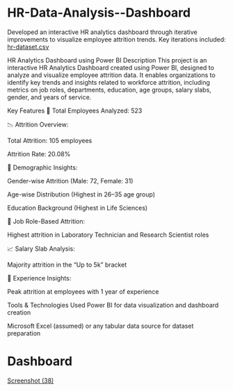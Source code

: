 # HR-Data-Analysis--Dashboard
Developed an interactive HR analytics dashboard through iterative improvements to visualize employee attrition trends. Key iterations included:
<DataSet used>
<a href="https://github.com/digambasingh/HR-Data-Analysis--Dashboard/blob/main/HR_Analytics.csv">hr-dataset.csv</a>


HR Analytics Dashboard using Power BI
Description
This project is an interactive HR Analytics Dashboard created using Power BI, designed to analyze and visualize employee attrition data. It enables organizations to identify key trends and insights related to workforce attrition, including metrics on job roles, departments, education, age groups, salary slabs, gender, and years of service.

Key Features
📌 Total Employees Analyzed: 523

📉 Attrition Overview:

Total Attrition: 105 employees

Attrition Rate: 20.08%

👥 Demographic Insights:

Gender-wise Attrition (Male: 72, Female: 31)

Age-wise Distribution (Highest in 26–35 age group)

Education Background (Highest in Life Sciences)

💼 Job Role-Based Attrition:

Highest attrition in Laboratory Technician and Research Scientist roles

📈 Salary Slab Analysis:

Majority attrition in the “Up to 5k” bracket

📅 Experience Insights:

Peak attrition at employees with 1 year of experience

Tools & Technologies Used
Power BI for data visualization and dashboard creation

Microsoft Excel (assumed) or any tabular data source for dataset preparation

# Dashboard
<a href="https://github.com/digambasingh/HR-Data-Analysis--Dashboard/blob/main/Screenshot%20(38).png"></a>
[Screenshot (38)](https://github.com/user-attachments/assets/cf544178-5f1d-4220-8f62-575f55fbaa2d)
